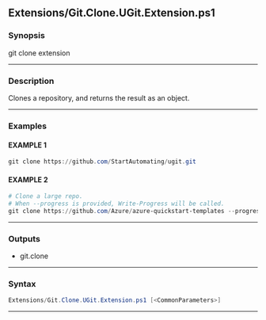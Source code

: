 
Extensions/Git.Clone.UGit.Extension.ps1
---------------------------------------
### Synopsis
git clone extension

---
### Description

Clones a repository, and returns the result as an object.

---
### Examples
#### EXAMPLE 1
```PowerShell
git clone https://github.com/StartAutomating/ugit.git
```

#### EXAMPLE 2
```PowerShell
# Clone a large repo.
# When --progress is provided, Write-Progress will be called.
git clone https://github.com/Azure/azure-quickstart-templates --progress
```

---
### Outputs
* git.clone




---
### Syntax
```PowerShell
Extensions/Git.Clone.UGit.Extension.ps1 [<CommonParameters>]
```
---





